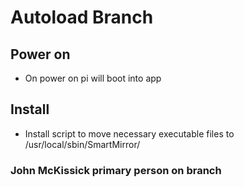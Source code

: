 # Autoload Branch #

## Power on
- On power on pi will boot into app

## Install
- Install script to move necessary executable files to /usr/local/sbin/SmartMirror/

### John McKissick primary person on branch
